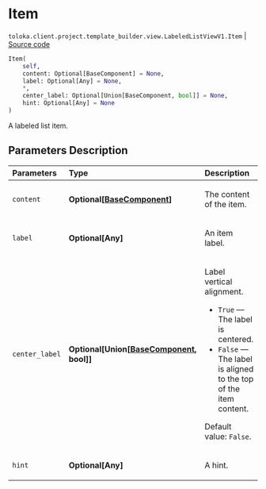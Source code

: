 # Item
`toloka.client.project.template_builder.view.LabeledListViewV1.Item` | [Source code](https://github.com/Toloka/toloka-kit/blob/v1.2.1/src/client/project/template_builder/view.py#L279)

```python
Item(
    self,
    content: Optional[BaseComponent] = None,
    label: Optional[Any] = None,
    *,
    center_label: Optional[Union[BaseComponent, bool]] = None,
    hint: Optional[Any] = None
)
```

A labeled list item.

## Parameters Description

| Parameters | Type | Description |
| :----------| :----| :-----------|
`content`|**Optional\[[BaseComponent](toloka.client.project.template_builder.base.BaseComponent.md)\]**|<p>The content of the item.</p>
`label`|**Optional\[Any\]**|<p>An item label.</p>
`center_label`|**Optional\[Union\[[BaseComponent](toloka.client.project.template_builder.base.BaseComponent.md), bool\]\]**|<p>Label vertical alignment.</p> <ul> <li>`True` — The label is centered.</li> <li>`False` — The label is aligned to the top of the item content.</li> </ul> <p></p><p>Default value: `False`.</p>
`hint`|**Optional\[Any\]**|<p>A hint.</p>
